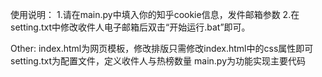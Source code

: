 使用说明：
1.请在main.py中填入你的知乎cookie信息，发件邮箱参数
2.在setting.txt中修改收件人电子邮箱后双击“开始运行.bat”即可。

Other:
index.html为网页模板，修改排版只需修改index.html中的css属性即可
setting.txt为配置文件，定义收件人与热榜数量
main.py为功能实现主要代码